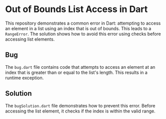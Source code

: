 # Out of Bounds List Access in Dart
This repository demonstrates a common error in Dart: attempting to access an element in a list using an index that is out of bounds.  This leads to a `RangeError`. The solution shows how to avoid this error using checks before accessing list elements.

## Bug
The `bug.dart` file contains code that attempts to access an element at an index that is greater than or equal to the list's length. This results in a runtime exception.

## Solution
The `bugSolution.dart` file demonstrates how to prevent this error.  Before accessing the list element, it checks if the index is within the valid range.